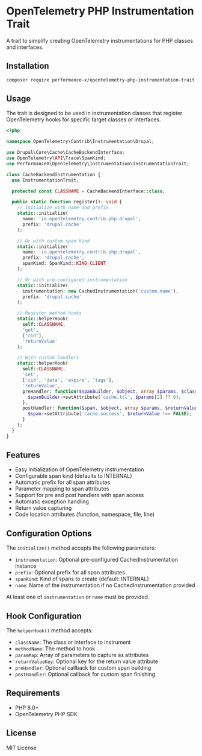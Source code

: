 # OpenTelemetry PHP Instrumentation Trait

A trait to simplify creating OpenTelemetry instrumentations for PHP classes and interfaces.

## Installation

```bash
composer require performance-x/opentelemetry-php-instrumentation-trait
```

## Usage

The trait is designed to be used in instrumentation classes that register OpenTelemetry hooks for specific target classes or interfaces.

```php
<?php

namespace OpenTelemetry\Contrib\Instrumentation\Drupal;

use Drupal\Core\Cache\CacheBackendInterface;
use OpenTelemetry\API\Trace\SpanKind;
use PerformanceX\OpenTelemetry\Instrumentation\InstrumentationTrait;

class CacheBackendInstrumentation {
  use InstrumentationTrait;

  protected const CLASSNAME = CacheBackendInterface::class;

  public static function register(): void {
    // Initialize with name and prefix
    static::initialize(
      name: 'io.opentelemetry.contrib.php.drupal',
      prefix: 'drupal.cache'
    );

    // Or with custom span kind
    static::initialize(
      name: 'io.opentelemetry.contrib.php.drupal',
      prefix: 'drupal.cache',
      spanKind: SpanKind::KIND_CLIENT
    );

    // Or with pre-configured instrumentation
    static::initialize(
      instrumentation: new CachedInstrumentation('custom.name'),
      prefix: 'drupal.cache'
    );

    // Register method hooks
    static::helperHook(
      self::CLASSNAME,
      'get',
      ['cid'],
      'returnValue'
    );

    // With custom handlers
    static::helperHook(
      self::CLASSNAME,
      'set',
      ['cid', 'data', 'expire', 'tags'],
      'returnValue',
      preHandler: function($spanBuilder, $object, array $params, $class, $function, $filename, $lineno) {
        $spanBuilder->setAttribute('cache.ttl', $params[2] ?? 0);
      },
      postHandler: function($span, $object, array $params, $returnValue, $exception) {
        $span->setAttribute('cache.success', $returnValue !== FALSE);
      }
    );
  }
}
```

## Features

- Easy initialization of OpenTelemetry instrumentation
- Configurable span kind (defaults to INTERNAL)
- Automatic prefix for all span attributes
- Parameter mapping to span attributes
- Support for pre and post handlers with span access
- Automatic exception handling
- Return value capturing
- Code location attributes (function, namespace, file, line)

## Configuration Options

The `initialize()` method accepts the following parameters:

- `instrumentation`: Optional pre-configured CachedInstrumentation instance
- `prefix`: Optional prefix for all span attributes
- `spanKind`: Kind of spans to create (default: INTERNAL)
- `name`: Name of the instrumentation if no CachedInstrumentation provided

At least one of `instrumentation` or `name` must be provided.

## Hook Configuration

The `helperHook()` method accepts:

- `className`: The class or interface to instrument
- `methodName`: The method to hook
- `paramMap`: Array of parameters to capture as attributes
- `returnValueKey`: Optional key for the return value attribute
- `preHandler`: Optional callback for custom span building
- `postHandler`: Optional callback for custom span finishing

## Requirements

- PHP 8.0+
- OpenTelemetry PHP SDK

## License

MIT License
